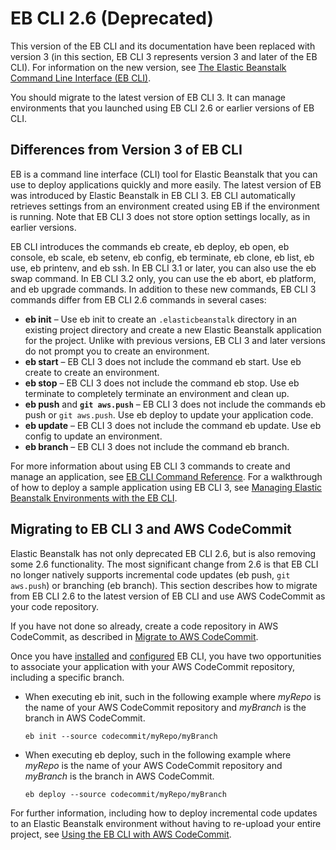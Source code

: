 # EB CLI 2\.6 \(Deprecated\)<a name="eb-cli"></a>

 This version of the EB CLI and its documentation have been replaced with version 3 \(in this section, EB CLI 3 represents version 3 and later of the EB CLI\)\. For information on the new version, see [The Elastic Beanstalk Command Line Interface \(EB CLI\)](eb-cli3.md)\. 

You should migrate to the latest version of EB CLI 3\. It can manage environments that you launched using EB CLI 2\.6 or earlier versions of EB CLI\.

## Differences from Version 3 of EB CLI<a name="eb-cli2-differences"></a>

EB is a command line interface \(CLI\) tool for Elastic Beanstalk that you can use to deploy applications quickly and more easily\. The latest version of EB was introduced by Elastic Beanstalk in EB CLI 3\. EB CLI automatically retrieves settings from an environment created using EB if the environment is running\. Note that EB CLI 3 does not store option settings locally, as in earlier versions\.

EB CLI introduces the commands eb create, eb deploy, eb open, eb console, eb scale, eb setenv, eb config, eb terminate, eb clone, eb list, eb use, eb printenv, and eb ssh\. In EB CLI 3\.1 or later, you can also use the eb swap command\. In EB CLI 3\.2 only, you can use the eb abort, eb platform, and eb upgrade commands\. In addition to these new commands, EB CLI 3 commands differ from EB CLI 2\.6 commands in several cases:
+ **eb init** – Use eb init to create an `.elasticbeanstalk` directory in an existing project directory and create a new Elastic Beanstalk application for the project\. Unlike with previous versions, EB CLI 3 and later versions do not prompt you to create an environment\.
+ **eb start** – EB CLI 3 does not include the command eb start\. Use eb create to create an environment\.
+ **eb stop** – EB CLI 3 does not include the command eb stop\. Use eb terminate to completely terminate an environment and clean up\.
+ **eb push** and **`git aws.push`** – EB CLI 3 does not include the commands eb push or `git aws.push`\. Use eb deploy to update your application code\.
+ **eb update** – EB CLI 3 does not include the command eb update\. Use eb config to update an environment\.
+ **eb branch** – EB CLI 3 does not include the command eb branch\.

For more information about using EB CLI 3 commands to create and manage an application, see [EB CLI Command Reference](eb3-cmd-commands.md)\. For a walkthrough of how to deploy a sample application using EB CLI 3, see [Managing Elastic Beanstalk Environments with the EB CLI](eb-cli3-getting-started.md)\.

## Migrating to EB CLI 3 and AWS CodeCommit<a name="eb-cli2-migrating"></a>

Elastic Beanstalk has not only deprecated EB CLI 2\.6, but is also removing some 2\.6 functionality\. The most significant change from 2\.6 is that EB CLI no longer natively supports incremental code updates \(eb push, `git aws.push`\) or branching \(eb branch\)\. This section describes how to migrate from EB CLI 2\.6 to the latest version of EB CLI and use AWS CodeCommit as your code repository\.

If you have not done so already, create a code repository in AWS CodeCommit, as described in [Migrate to AWS CodeCommit](https://docs.aws.amazon.com/codecommit/latest/userguide/how-to-migrate-repository.html)\.

Once you have [installed](eb-cli3-install.md) and [configured](eb-cli3-configuration.md) EB CLI, you have two opportunities to associate your application with your AWS CodeCommit repository, including a specific branch\. 
+ When executing eb init, such in the following example where *myRepo* is the name of your AWS CodeCommit repository and *myBranch* is the branch in AWS CodeCommit\.

  ```
  eb init --source codecommit/myRepo/myBranch
  ```
+ When executing eb deploy, such in the following example where *myRepo* is the name of your AWS CodeCommit repository and *myBranch* is the branch in AWS CodeCommit\.

  ```
  eb deploy --source codecommit/myRepo/myBranch
  ```

For further information, including how to deploy incremental code updates to an Elastic Beanstalk environment without having to re\-upload your entire project, see [Using the EB CLI with AWS CodeCommit](eb-cli-codecommit.md)\.